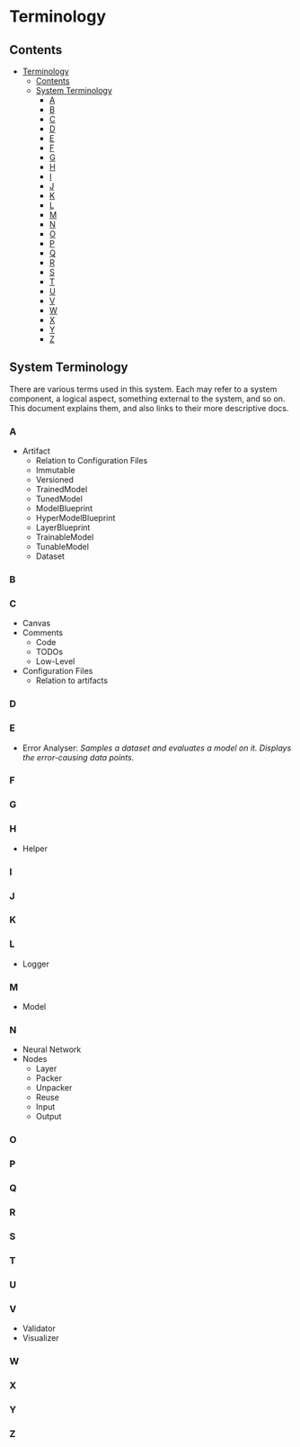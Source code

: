 # Terminology

## Contents

- [Terminology](#terminology)
  - [Contents](#contents)
  - [System Terminology](#system-terminology)
    - [A](#a)
    - [B](#b)
    - [C](#c)
    - [D](#d)
    - [E](#e)
    - [F](#f)
    - [G](#g)
    - [H](#h)
    - [I](#i)
    - [J](#j)
    - [K](#k)
    - [L](#l)
    - [M](#m)
    - [N](#n)
    - [O](#o)
    - [P](#p)
    - [Q](#q)
    - [R](#r)
    - [S](#s)
    - [T](#t)
    - [U](#u)
    - [V](#v)
    - [W](#w)
    - [X](#x)
    - [Y](#y)
    - [Z](#z)

## System Terminology

There are various terms used in this system. Each may refer to a system component, a logical aspect, something external to the system, and so on. This document explains them, and also links to their more descriptive docs.

### A

- Artifact
  - Relation to Configuration Files
  - Immutable
  - Versioned
  - TrainedModel
  - TunedModel
  - ModelBlueprint
  - HyperModelBlueprint
  - LayerBlueprint
  - TrainableModel
  - TunableModel
  - Dataset

### B

### C

- Canvas
- Comments
  - Code
  - TODOs
  - Low-Level
- Configuration Files
  - Relation to artifacts

### D

### E

- Error Analyser: _Samples a dataset and evaluates a model on it. Displays the error-causing data points._

### F

### G

### H

- Helper

### I

### J

### K

### L

- Logger

### M

- Model

### N

- Neural Network
- Nodes
  - Layer
  - Packer
  - Unpacker
  - Reuse
  - Input
  - Output

### O

### P

### Q

### R

### S

### T

### U

### V

- Validator
- Visualizer

### W

### X

### Y

### Z
